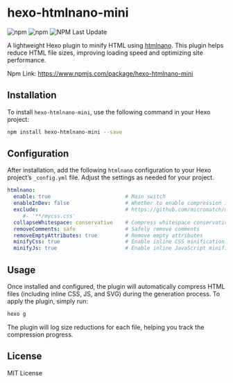 # hexo-htmlnano-mini

![npm](https://img.shields.io/npm/v/hexo-htmlnano-mini) ![npm](https://img.shields.io/npm/l/hexo-htmlnano-mini) ![NPM Last Update](https://img.shields.io/npm/last-update/hexo-htmlnano-mini)


A lightweight Hexo plugin to minify HTML using [htmlnano](https://github.com/posthtml/htmlnano). This plugin helps reduce HTML file sizes, improving loading speed and optimizing site performance.

Npm Link: https://www.npmjs.com/package/hexo-htmlnano-mini

## Installation

To install `hexo-htmlnano-mini`, use the following command in your Hexo project:

```bash
npm install hexo-htmlnano-mini --save
```

## Configuration

After installation, add the following `htmlnano` configuration to your Hexo project’s `_config.yml` file. Adjust the settings as needed for your project.

```yaml
htmlnano:
  enable: true                        # Main switch
  enableInDev: false                  # Whether to enable compression in the development server (hexo s)
  exclude:                            # https://github.com/micromatch/micromatch#extended-globbing
     #- '**/mycss.css'      
  collapseWhitespace: conservative    # Compress whitespace conservatively
  removeComments: safe                # Safely remove comments
  removeEmptyAttributes: true         # Remove empty attributes
  minifyCss: true                     # Enable inline CSS minification
  minifyJs: true                      # Enable inline JavaScript minification
```

## Usage

Once installed and configured, the plugin will automatically compress HTML files (including inline CSS, JS, and SVG) during the generation process. To apply the plugin, simply run:

```bash
hexo g
```

The plugin will log size reductions for each file, helping you track the compression progress.

## License

MIT License
